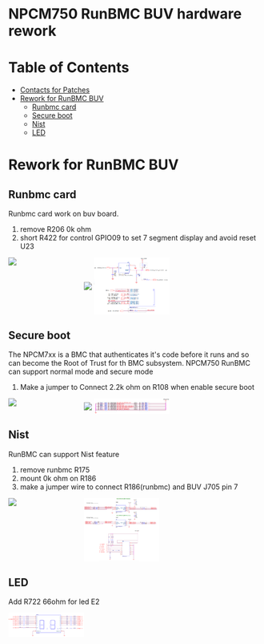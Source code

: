 # NPCM750 RunBMC BUV hardware rework

# Table of Contents

- [Contacts for Patches](#contacts-for-patches)
- [Rework for RunBMC BUV](#Rework-for-RunBMC-BUV)
  * [Runbmc card](#Runbmc-card)
  * [Secure boot](#Secure-boot)
  * [Nist](#Nist)
  * [LED](#LED)

# Rework for RunBMC BUV

## Runbmc card
Runbmc card work on buv board.
1. remove R206 0k ohm
2. short R422 for control GPIO09 to set 7 segment display and avoid reset U23
<img align="left" width="30%" src="https://raw.githubusercontent.com/NTC-CCBG/snapshots/master/openbmc/runbmc_buv_p1.png">
<img align="center" width="30%" src="https://raw.githubusercontent.com/NTC-CCBG/snapshots/master/openbmc/runbmc_buv_p1.png">
<img align="center" width="30%" src="https://raw.githubusercontent.com/NTC-CCBG/snapshots/master/openbmc/runbmc_buv_p3.png">
 


## Secure boot
The NPCM7xx is a BMC that authenticates it's code before it runs and so can become the Root of Trust for th BMC subsystem.
NPCM750 RunBMC can support normal mode and secure mode
1. Make a jumper to Connect 2.2k ohm on R108 when enable secure boot

<img align="left" width="30%" src="https://raw.githubusercontent.com/NTC-CCBG/snapshots/master/openbmc/runbmc_buv_secure1.png">
<img align="center" width="30%" src="https://raw.githubusercontent.com/NTC-CCBG/snapshots/master/openbmc/runbmc_buv_secure2.png">
<img align="center" width="30%" src="https://raw.githubusercontent.com/NTC-CCBG/snapshots/master/openbmc/runbmc_buv_secure3.png">

## Nist
RunBMC can support Nist feature
1. remove runbmc R175
2. mount 0k ohm on R186
3. make a jumper wire to connect R186(runbmc) and BUV J705 pin 7
  
<img align="left" width="30%" src="https://raw.githubusercontent.com/NTC-CCBG/snapshots/master/openbmc/runbmc_buv_nist.png">
<img align="center" width="30%" src="https://raw.githubusercontent.com/NTC-CCBG/snapshots/master/openbmc/runbmc_buv_nist2.png"> 
  
## LED
Add R722 66ohm for led E2

<img align="center" width="30%" src="https://raw.githubusercontent.com/NTC-CCBG/snapshots/master/openbmc/runbmc_buv_led.png">
